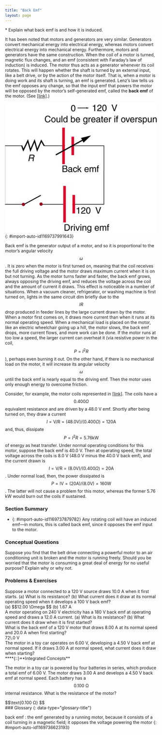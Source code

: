 ```yaml
---
title: "Back Emf"
layout: page
---
```



<div data-type="abstract" markdown="1">
* Explain what back emf is and how it is induced.

</div>

It has been noted that motors and generators are very similar. Generators convert mechanical energy into electrical energy, whereas motors convert electrical energy into mechanical energy. Furthermore, motors and generators have the same construction. When the coil of a motor is turned, magnetic flux changes, and an emf (consistent with Faraday’s law of induction) is induced. The motor thus acts as a generator whenever its coil rotates. This will happen whether the shaft is turned by an external input, like a belt drive, or by the action of the motor itself. That is, when a motor is doing work and its shaft is turning, an emf is generated. Lenz’s law tells us the emf opposes any change, so that the input emf that powers the motor will be opposed by the motor’s self-generated emf, called the **back emf** of the motor. (See [\[link\]](#import-auto-id1169737991643).)

 ![Figure shows an electric circuit. The circuit has a cell represented as driving e m f of voltage one hundred and twenty volt is connected in series with a variable e m f source with a range of voltage from zero to one hundred twenty volts and a resistance R. The other end of resistance R is connected to an open switch. The switch is connected back to the Driving e m f cell.](../resources/Figure_24_06_01.jpg "The coil of a DC motor is represented as a resistor in this schematic. The back emf is represented as a variable emf that opposes the one driving the motor. Back emf is zero when the motor is not turning, and it increases proportionally to the motor&#x2019;s angular velocity."){: #import-auto-id1169737991643}

Back emf is the generator output of a motor, and so it is proportional to the motor’s angular velocity  $$\omega  $$
. It is zero when the motor is first turned on, meaning that the coil receives the full driving voltage and the motor draws maximum current when it is on but not turning. As the motor turns faster and faster, the back emf grows, always opposing the driving emf, and reduces the voltage across the coil and the amount of current it draws. This effect is noticeable in a number of situations. When a vacuum cleaner, refrigerator, or washing machine is first turned on, lights in the same circuit dim briefly due to the  $$IR $$
 drop produced in feeder lines by the large current drawn by the motor. When a motor first comes on, it draws more current than when it runs at its normal operating speed. When a mechanical load is placed on the motor, like an electric wheelchair going up a hill, the motor slows, the back emf drops, more current flows, and more work can be done. If the motor runs at too low a speed, the larger current can overheat it (via resistive power in the coil,  $$P={I}^{2}R $$
), perhaps even burning it out. On the other hand, if there is no mechanical load on the motor, it will increase its angular velocity  $$\omega  $$
 until the back emf is nearly equal to the driving emf. Then the motor uses only enough energy to overcome friction.

Consider, for example, the motor coils represented in [\[link\]](#import-auto-id1169737991643). The coils have a  $$\text{0.400} \Omega  $$
 equivalent resistance and are driven by a 48.0 V emf. Shortly after being turned on, they draw a current  $$I=\text{V/R}=\left(\text{48}\text{.}0 \text{V}\right)/\left(0\text{.}\text{400} \Omega \right)=\text{120} \text{A} $$
 and, thus, dissipate  $$P={I}^{2}R=5\text{.}\text{76} \text{kW} $$
 of energy as heat transfer. Under normal operating conditions for this motor, suppose the back emf is 40.0 V. Then at operating speed, the total voltage across the coils is 8.0 V (48.0 V minus the 40.0 V back emf), and the current drawn is  $$I=\text{V/R}=\left(8\text{.}0 \text{V}\right)/\left(0\text{.}\text{400} \Omega \right)=\text{20} \text{A} $$
. Under normal load, then, the power dissipated is  $$P=\text{IV}=\left(\text{20} \text{A}\right)/\left(8\text{.}0 \text{V}\right)=\text{160} \text{W} $$
. The latter will not cause a problem for this motor, whereas the former 5.76 kW would burn out the coils if sustained.

### Section Summary

* {: #import-auto-id1169737879782} Any rotating coil will have an induced emf—in motors, this is called back emf, since it opposes the emf input to the motor.

### Conceptual Questions

<div data-type="exercise" data-element-type="conceptual-questions">
<div data-type="problem" markdown="1">
Suppose you find that the belt drive connecting a powerful motor to an air conditioning unit is broken and the motor is running freely. Should you be worried that the motor is consuming a great deal of energy for no useful purpose? Explain why or why not.

</div>
</div>

### Problems &amp; Exercises

<div data-type="exercise" data-element-type="problems-exercises">
<div data-type="problem" markdown="1">
Suppose a motor connected to a 120 V source draws 10.0 A when it first starts. (a) What is its resistance? (b) What current does it draw at its normal operating speed when it develops a 100 V back emf?

</div>
<div data-type="solution" markdown="1">
(a)  $$12.00 \Omega  $$
(b) 1.67 A

</div>
</div>

<div data-type="exercise" data-element-type="problems-exercises">
<div data-type="problem" markdown="1">
A motor operating on 240 V electricity has a 180 V back emf at operating speed and draws a 12.0 A current. (a) What is its resistance? (b) What current does it draw when it is first started?

</div>
</div>

<div data-type="exercise" data-element-type="problems-exercises">
<div data-type="problem" markdown="1">
What is the back emf of a 120 V motor that draws 8.00 A at its normal speed and 20.0 A when first starting?

</div>
<div data-type="solution" markdown="1">
72\.0 V

</div>
</div>

<div data-type="exercise" data-element-type="problems-exercises">
<div data-type="problem" markdown="1">
The motor in a toy car operates on 6.00 V, developing a 4.50 V back emf at normal speed. If it draws 3.00 A at normal speed, what current does it draw when starting?

</div>
</div>

<div data-type="exercise" data-element-type="problems-exercises">
<div data-type="problem" markdown="1">
****{::}**Integrated Concepts**

The motor in a toy car is powered by four batteries in series, which produce a total emf of 6.00 V. The motor draws 3.00 A and develops a 4.50 V back emf at normal speed. Each battery has a  $$\text{0.100 Ω} $$
 internal resistance. What is the resistance of the motor?

</div>
<div data-type="solution" markdown="1">
 $$\text{0.100 Ω} $$
</div>
</div>

<div data-type="glossary" markdown="1">
### Glossary
{: data-type="glossary-title"}

back emf
: the emf generated by a running motor, because it consists of a coil turning in a magnetic field; it opposes the voltage powering the motor
{: #import-auto-id1169736623193}

</div>
